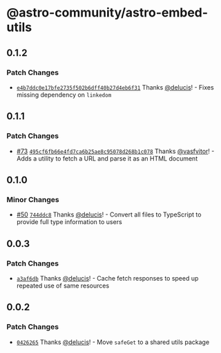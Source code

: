 # @astro-community/astro-embed-utils

## 0.1.2

### Patch Changes

- [`e4b7ddc0e17bfe2735f502b6dff40b27d4eb6f31`](https://github.com/delucis/astro-embed/commit/e4b7ddc0e17bfe2735f502b6dff40b27d4eb6f31) Thanks [@delucis](https://github.com/delucis)! - Fixes missing dependency on `linkedom`

## 0.1.1

### Patch Changes

- [#73](https://github.com/delucis/astro-embed/pull/73) [`495cf6fb66e4fd7ca6b25ae8c95078d268b1c078`](https://github.com/delucis/astro-embed/commit/495cf6fb66e4fd7ca6b25ae8c95078d268b1c078) Thanks [@vasfvitor](https://github.com/vasfvitor)! - Adds a utility to fetch a URL and parse it as an HTML document

## 0.1.0

### Minor Changes

- [#50](https://github.com/delucis/astro-embed/pull/50) [`744ddc8`](https://github.com/delucis/astro-embed/commit/744ddc8c3a5af1201dbee1cf2e042dbb60a74740) Thanks [@delucis](https://github.com/delucis)! - Convert all files to TypeScript to provide full type information to users

## 0.0.3

### Patch Changes

- [`a3af6db`](https://github.com/delucis/astro-embed/commit/a3af6db0b74002b6477ad243acf9078b6b243ce0) Thanks [@delucis](https://github.com/delucis)! - Cache fetch responses to speed up repeated use of same resources

## 0.0.2

### Patch Changes

- [`0426265`](https://github.com/delucis/astro-embed/commit/0426265413503db9f5dffc57f17b7f1c1e8b87ee) Thanks [@delucis](https://github.com/delucis)! - Move `safeGet` to a shared utils package
